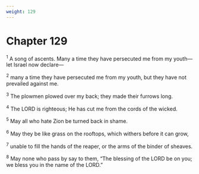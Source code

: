 ```yaml
---
weight: 129
---
```


# Chapter 129

<sup>1</sup> A song of ascents. Many a time they have persecuted me from my youth— let Israel now declare— 

<sup>2</sup> many a time they have persecuted me from my youth, but they have not prevailed against me. 

<sup>3</sup> The plowmen plowed over my back; they made their furrows long. 

<sup>4</sup> The LORD is righteous; He has cut me from the cords of the wicked. 

<sup>5</sup> May all who hate Zion be turned back in shame. 

<sup>6</sup> May they be like grass on the rooftops, which withers before it can grow, 

<sup>7</sup> unable to fill the hands of the reaper, or the arms of the binder of sheaves. 

<sup>8</sup> May none who pass by say to them, “The blessing of the LORD be on you; we bless you in the name of the LORD.” 



